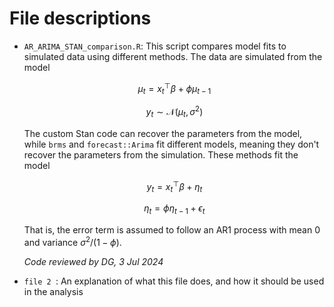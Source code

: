 # File descriptions

* `AR_ARIMA_STAN_comparison.R`: This script compares model fits to simulated data using different methods. The data are simulated from the model

  $$ \mu_t = x_t^\top \beta + \phi \mu_{t-1} $$

  $$ y_t \sim \mathcal{N}(\mu_t, \sigma^2) $$

  The custom Stan code can recover the parameters from the model, while `brms` and `forecast::Arima` fit different models, meaning they don't recover the parameters from the simulation. These methods fit the model

  $$ y_t = x_t^\top \beta + \eta_{t} $$

  $$ \eta_{t} = \phi \eta_{t-1} + \epsilon_t $$

  That is, the error term is assumed to follow an AR1 process with mean 0 and variance $\sigma^2 / (1 - \phi)$.

  *Code reviewed by DG, 3 Jul 2024*


* `file 2 `: An explanation of what this file does, and how it should be used in the analysis
